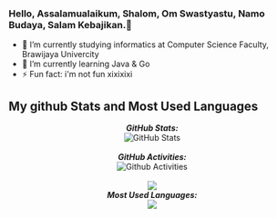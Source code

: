 ### Hello, Assalamualaikum, Shalom, Om Swastyastu, Namo Budaya, Salam Kebajikan.👋


- 🔭 I’m currently studying informatics at Computer Science Faculty, Brawijaya Univercity
- 🌱 I’m currently learning Java & Go
- ⚡ Fun fact: i'm not fun xixixixi



<h2>My github Stats and Most Used Languages</h2>

<div>  
  <p align="center">
  <b><em>GitHub Stats:</em></b> <br/>
    <img src="https://github-readme-streak-stats.herokuapp.com/?user=adityarizkyramadhan" alt="GitHub Stats" /> <br/><br/>
    <b><em>GitHub Activities:</em></b> <br/>
    <img src="https://activity-graph.herokuapp.com/graph?username=adityarizkyramadhan&bg_color=ffffff&color=000000&line=0891b2&point=ffffff&area_color=1c1917&area=true&hide_border=true&custom_title=GitHub%20Commits%20Graph" alt="Github Activities"/><br/><br/>
    <img src="https://github-readme-stats.vercel.app/api?username=adityarizkyramadhan"/></br>
  <b><em>Most Used Languages:</em></b> <br/>    
    <img src="https://github-readme-stats-eight-theta.vercel.app/api/top-langs/?username=adityarizkyramadhan&layout=compact&langs_count=8&theme=light"/>
</div>

